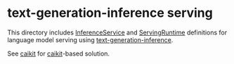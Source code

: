 # text-generation-inference serving

This directory includes [InferenceService](https://kserve.github.io/website/latest/reference/api/#serving.kserve.io/v1beta1.InferenceService) and [ServingRuntime](https://kserve.github.io/website/latest/reference/api/#serving.kserve.io/v1alpha1.ServingRuntime) definitions for language model serving using [text-generation-inference](https://github.com/IBM/text-generation-inference).

See [caikit](../caikit/) for [caikit](https://github.com/caikit/caikit)-based solution.
